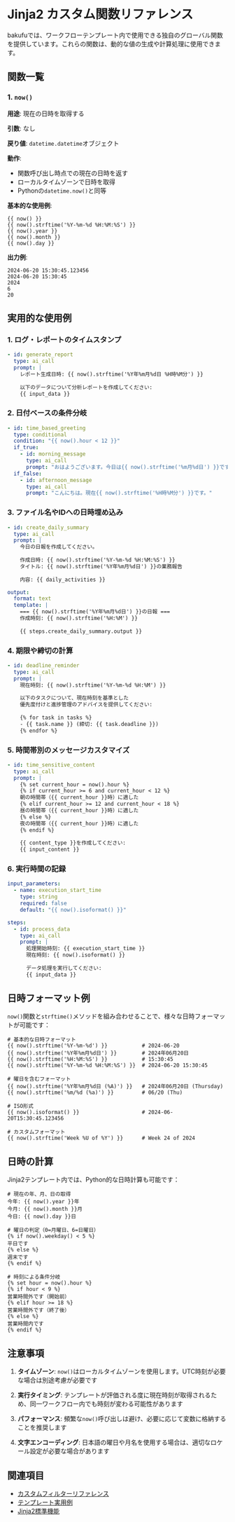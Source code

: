 # Jinja2 カスタム関数リファレンス

bakufuでは、ワークフローテンプレート内で使用できる独自のグローバル関数を提供しています。これらの関数は、動的な値の生成や計算処理に使用できます。

## 関数一覧

### 1. `now()`

**用途**: 現在の日時を取得する

**引数**: なし

**戻り値**: `datetime.datetime`オブジェクト

**動作**:
- 関数呼び出し時点での現在の日時を返す
- ローカルタイムゾーンで日時を取得
- Pythonの`datetime.now()`と同等

**基本的な使用例**:
```jinja2
{{ now() }}
{{ now().strftime('%Y-%m-%d %H:%M:%S') }}
{{ now().year }}
{{ now().month }}
{{ now().day }}
```

**出力例**:
```
2024-06-20 15:30:45.123456
2024-06-20 15:30:45
2024
6
20
```

## 実用的な使用例

### 1. ログ・レポートのタイムスタンプ

```yaml
- id: generate_report
  type: ai_call
  prompt: |
    レポート生成日時: {{ now().strftime('%Y年%m月%d日 %H時%M分') }}
    
    以下のデータについて分析レポートを作成してください:
    {{ input_data }}
```

### 2. 日付ベースの条件分岐

```yaml
- id: time_based_greeting
  type: conditional
  condition: "{{ now().hour < 12 }}"
  if_true:
    - id: morning_message
      type: ai_call
      prompt: "おはようございます。今日は{{ now().strftime('%m月%d日') }}です。"
  if_false:
    - id: afternoon_message
      type: ai_call
      prompt: "こんにちは。現在{{ now().strftime('%H時%M分') }}です。"
```

### 3. ファイル名やIDへの日時埋め込み

```yaml
- id: create_daily_summary
  type: ai_call
  prompt: |
    今日の日報を作成してください。
    
    作成日時: {{ now().strftime('%Y-%m-%d %H:%M:%S') }}
    タイトル: {{ now().strftime('%Y年%m月%d日') }}の業務報告
    
    内容: {{ daily_activities }}

output:
  format: text
  template: |
    === {{ now().strftime('%Y年%m月%d日') }}の日報 ===
    作成時刻: {{ now().strftime('%H:%M') }}
    
    {{ steps.create_daily_summary.output }}
```

### 4. 期限や締切の計算

```yaml
- id: deadline_reminder
  type: ai_call
  prompt: |
    現在時刻: {{ now().strftime('%Y-%m-%d %H:%M') }}
    
    以下のタスクについて、現在時刻を基準とした
    優先度付けと進捗管理のアドバイスを提供してください:
    
    {% for task in tasks %}
    - {{ task.name }} (締切: {{ task.deadline }})
    {% endfor %}
```

### 5. 時間帯別のメッセージカスタマイズ

```yaml
- id: time_sensitive_content
  type: ai_call
  prompt: |
    {% set current_hour = now().hour %}
    {% if current_hour >= 6 and current_hour < 12 %}
    朝の時間帯（{{ current_hour }}時）に適した
    {% elif current_hour >= 12 and current_hour < 18 %}
    昼の時間帯（{{ current_hour }}時）に適した
    {% else %}
    夜の時間帯（{{ current_hour }}時）に適した
    {% endif %}
    
    {{ content_type }}を作成してください:
    {{ input_content }}
```

### 6. 実行時間の記録

```yaml
input_parameters:
  - name: execution_start_time
    type: string
    required: false
    default: "{{ now().isoformat() }}"

steps:
  - id: process_data
    type: ai_call
    prompt: |
      処理開始時刻: {{ execution_start_time }}
      現在時刻: {{ now().isoformat() }}
      
      データ処理を実行してください:
      {{ input_data }}
```

## 日時フォーマット例

`now()`関数と`strftime()`メソッドを組み合わせることで、様々な日時フォーマットが可能です：

```jinja2
# 基本的な日時フォーマット
{{ now().strftime('%Y-%m-%d') }}           # 2024-06-20
{{ now().strftime('%Y年%m月%d日') }}        # 2024年06月20日
{{ now().strftime('%H:%M:%S') }}           # 15:30:45
{{ now().strftime('%Y-%m-%d %H:%M:%S') }}  # 2024-06-20 15:30:45

# 曜日を含むフォーマット
{{ now().strftime('%Y年%m月%d日 (%A)') }}   # 2024年06月20日 (Thursday)
{{ now().strftime('%m/%d (%a)') }}         # 06/20 (Thu)

# ISO形式
{{ now().isoformat() }}                    # 2024-06-20T15:30:45.123456

# カスタムフォーマット
{{ now().strftime('Week %U of %Y') }}      # Week 24 of 2024
```

## 日時の計算

Jinja2テンプレート内では、Python的な日時計算も可能です：

```jinja2
# 現在の年、月、日の取得
今年: {{ now().year }}年
今月: {{ now().month }}月
今日: {{ now().day }}日

# 曜日の判定（0=月曜日、6=日曜日）
{% if now().weekday() < 5 %}
平日です
{% else %}
週末です
{% endif %}

# 時刻による条件分岐
{% set hour = now().hour %}
{% if hour < 9 %}
営業時間外です（開始前）
{% elif hour >= 18 %}
営業時間外です（終了後）
{% else %}
営業時間内です
{% endif %}
```

## 注意事項

1. **タイムゾーン**: `now()`はローカルタイムゾーンを使用します。UTC時刻が必要な場合は別途考慮が必要です

2. **実行タイミング**: テンプレートが評価される度に現在時刻が取得されるため、同一ワークフロー内でも時刻が変わる可能性があります

3. **パフォーマンス**: 頻繁な`now()`呼び出しは避け、必要に応じて変数に格納することを推奨します

4. **文字エンコーディング**: 日本語の曜日や月名を使用する場合は、適切なロケール設定が必要な場合があります

## 関連項目

- [カスタムフィルターリファレンス](custom-filters.md)
- [テンプレート実用例](examples.md)
- [Jinja2標準機能](jinja2-reference.md)